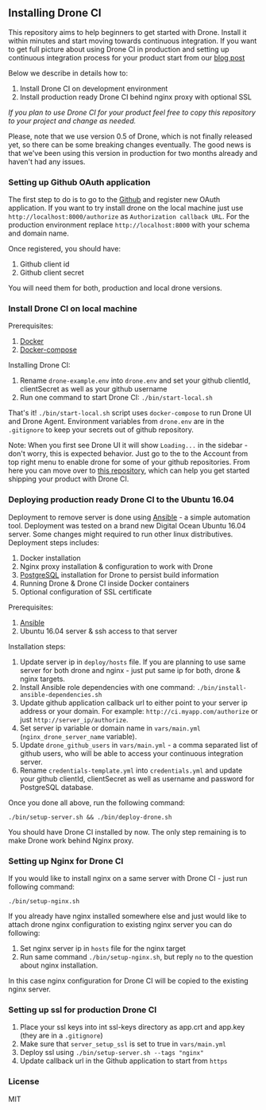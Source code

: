 ## Installing Drone CI

This repository aims to help beginners to get started with Drone. Install it within minutes and start moving towards continuous integration. If you want to get full picture about using Drone CI in production and setting up continuous integration process for your product start from our [blog post](https://blog.maqpie.com/2017/03/21/build-and-deploy-applications-using-drone-ci-docker-and-ansible/)

Below we describe in details how to:

1. Install Drone CI on development environment
2. Install production ready Drone CI behind nginx proxy with optional SSL

*If you plan to use Drone CI for your product feel free to copy this repository to your project and change as needed.*

Please, note that we use version 0.5 of Drone, which is not finally released yet, so there can be some breaking changes eventually.
The good news is that we've been using this version in production for two months already and haven't had any issues.

### Setting up Github OAuth application

The first step to do is to go to the [Github](https://github.com/settings/applications/new) and register new OAuth application. If you want to try install drone on the local machine just use `http://localhost:8000/authorize` as `Authorization callback URL`. For the production environment replace `http://localhost:8000` with your schema and domain name.

Once registered, you should have:

1. Github client id
2. Github client secret

You will need them for both, production and local drone versions.

### Install Drone CI on local machine

Prerequisites:

1. [Docker](https://docs.docker.com/engine/installation/)
2. [Docker-compose](https://docs.docker.com/compose/install/)

Installing Drone CI:

1. Rename `drone-example.env` into `drone.env` and set your github clientId, clientSecret as well as your github username
2. Run one command to start Drone CI: `./bin/start-local.sh`

That's it! `./bin/start-local.sh` script uses `docker-compose` to run Drone UI and Drone Agent. Environment variables from `drone.env` are in the `.gitignore` to keep your secrets out of github repository.

Note: When you first see Drone UI it will show `Loading...` in the sidebar - don't worry, this is expected behavior. Just go to the to the Account from top right menu to enable drone for some of your github repositories. From here you can move over to [this repository](https://github.com/maqpie/drone-starter), which can help you get started shipping your product with Drone CI.

### Deploying production ready Drone CI to the Ubuntu 16.04

Deployment to remove server is done using [Ansible](https://www.ansible.com/) - a simple automation tool. Deployment was tested on a brand new Digital Ocean Ubuntu 16.04 server. Some changes might required to run other linux distributives. Deployment steps includes:

1. Docker installation
2. Nginx proxy installation & configuration to work with Drone
3. [PostgreSQL](https://www.postgresql.org/) installation for Drone to persist build information
4. Running Drone & Drone CI inside Docker containers
5. Optional configuration of SSL certificate

Prerequisites:

1. [Ansible](http://docs.ansible.com/ansible/intro_installation.html)
2. Ubuntu 16.04 server & ssh access to that server

Installation steps:

1. Update server ip in `deploy/hosts` file. If you are planning to use same server for both drone and nginx - just put same ip for both, drone & nginx targets.
2. Install Ansible role dependencies with one command: `./bin/install-ansible-dependencies.sh`
3. Update github application callback url to either point to your server ip address or your domain. For example:
`http://ci.myapp.com/authorize` or just `http://server_ip/authorize`.
4. Set server ip variable or domain name in `vars/main.yml` (`nginx_drone_server_name` variable).
5. Update `drone_github_users` in `vars/main.yml` - a comma separated list of github users, who will be able to access your continuous integration server.
6. Rename `credentials-template.yml` into `credentials.yml` and update your github clientId, clientSecret as well as username and password for PostgreSQL database.

Once you done all above, run the following command:

```
./bin/setup-server.sh && ./bin/deploy-drone.sh
```

You should have Drone CI installed by now. The only step remaining is to make Drone work behind Nginx proxy.

### Setting up Nginx for Drone CI

If you would like to install nginx on a same server with Drone CI - just run following command:

```
./bin/setup-nginx.sh
```

If you already have nginx installed somewhere else and just would like to attach drone nginx configuration to existing nginx server you can do following:

1. Set nginx server ip in `hosts` file for the nginx target
2. Run same command `./bin/setup-nginx.sh`, but reply `no` to the question about nginx installation.

In this case nginx configuration for Drone CI will be copied to the existing nginx server.


### Setting up ssl for production Drone CI

1. Place your ssl keys into int ssl-keys directory as app.crt and app.key (they are in a `.gitignore`)
2. Make sure that `server_setup_ssl` is set to true in `vars/main.yml`
3. Deploy ssl using `./bin/setup-server.sh --tags "nginx"`
4. Update callback url in the Github application to start from `https`


### License

MIT
